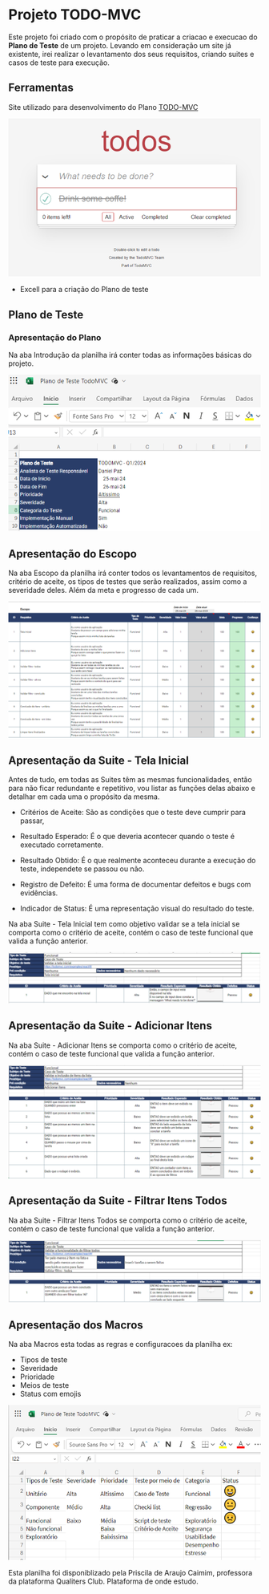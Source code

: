 # Projeto TODO-MVC
Este projeto foi criado com o propósito de praticar a criacao e execucao do **Plano de Teste** de um projeto. Levando em consideração um site já existente, irei realizar o levantamento dos seus requisitos, criando suites e casos de teste para execução.

## Ferramentas

Site utilizado para desenvolvimento do Plano [TODO-MVC](https://todomvc.com/examples/react/dist/ )

![Home Site TODO-MVC](../img/site_todomvc.png)

- Excell para a criação do Plano de teste


## Plano de Teste

### Apresentação do Plano

Na aba Introdução da planilha irá conter todas as informações básicas do projeto.

![Imagem apresentacao do plano](img/ref_apresentacao.png)

## Apresentação do Escopo

Na aba Escopo da planilha irá conter todos os levantamentos de requisitos, critério de aceite, os tipos de testes que serão realizados, assim como a severidade deles. Além da meta e progresso de cada um.

![Imagem apresentacao do escopo](img/ref_escopo.png)   

## Apresentação da Suite - Tela Inicial

Antes de tudo, em todas as Suites têm as mesmas funcionalidades, então para não ficar redundante e repetitivo, vou listar as funções delas abaixo e detalhar em cada uma o propósito da mesma.

- Critérios de Aceite: São as condições que o teste deve cumprir para passar,

- Resultado Esperado: É o que deveria acontecer quando o teste é executado corretamente.

- Resultado Obtido: É o que realmente aconteceu durante a execução do teste, independete se passou ou não.

- Registro de Defeito: É uma forma de documentar defeitos e bugs com evidências.

- Indicador de Status: É uma representação visual do resultado do teste.

Na aba Suite - Tela Inicial tem como objetivo validar se a tela inicial se comporta como o critério de aceite, contém o caso de teste funcional que valida a função anterior.

![Imagem apresentacao da Suite - Tela Inicial](img/ref_suite_telaInicial.png)

## Apresentação da Suite - Adicionar Itens

Na aba Suite - Adicionar Itens se comporta como o critério de aceite, contém o caso de teste funcional que valida a função anterior.

![Imagem apresentacao da Suite - Adicionar Itens](img/ref_suite_adicionarItens.png)

## Apresentação da Suite - Filtrar Itens Todos

Na aba Suite - Filtrar Itens Todos se comporta como o critério de aceite, contém o caso de teste funcional que valida a função anterior.

![Imagem apresentacao da Suite - Filtrar Itens Todos](img/ref_suite_filtrarItensTodos.png)

## Apresentação dos Macros

Na aba Macros esta todas as regras e configuracoes da planilha ex:

- Tipos de teste
- Severidade
- Prioridade
- Meios de teste
- Status com emojis

![Imagem apresentacao dos Macros](img/ref_macros.png)

Esta planilha foi disponiblizado pela Priscila de Araujo Caimim, professora da plataforma Qualiters Club. Plataforma de onde estudo.